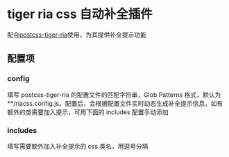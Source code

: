 # tiger ria css 自动补全插件

配合[postcss-tiger-ria]使用，为其提供补全提示功能

[postcss-tiger-ria]: https://www.npmjs.com/package/postcss-tiger-ria

## 配置项

### config

填写 postcss-tiger-ria 的配置文件的匹配字符串，Glob Patterns 格式，默认为\*\*/riacss.config.js。配置后，会根据配置文件实时动态生成补全提示信息。如有额外的类需要加入提示，可用下面的 includes 配置手动添加

### includes

填写需要额外加入补全提示的 css 类名，用逗号分隔
